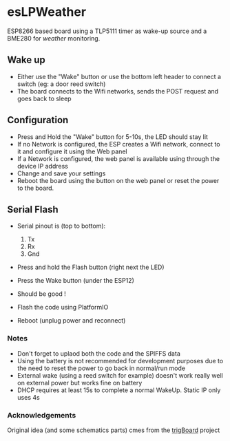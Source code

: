# esLPWeather

ESP8266 based board using a TLP5111 timer as wake-up source and a BME280 for _weather_ monitoring.

## Wake up

- Either use the "Wake" button or use the bottom left header to connect a switch
(eg: a door reed switch)
- The board connects to the Wifi networks, sends the POST request and goes back to sleep


## Configuration

- Press and Hold the "Wake" button for 5-10s, the LED should stay lit
- If no Network is configured, the ESP creates a Wifi network, connect to it and configure it
using the Web panel
- If a Network is configured, the web panel is available using through the device IP address
- Change and save your settings
- Reboot the board using the button on the web panel or reset the power to the board.


## Serial Flash

- Serial pinout is (top to bottom):
  1. Tx
  2. Rx
  3. Gnd

- Press and hold the Flash button (right next the LED)
- Press the Wake button (under the ESP12)
- Should be good !
- Flash the code using PlatformIO
- Reboot (unplug power and reconnect)


### Notes

- Don't forget to uplaod both the code and the SPIFFS data
- Using the battery is not recommended for development purposes due to the need to reset the power
to go back in normal/run mode
- External wake (using a reed switch for example) doesn't work really well on external power but
works fine on battery
- DHCP requires at least 15s to complete a normal WakeUp. Static IP only uses 4s

### Acknowledgements

Original idea (and some schematics parts) cmes from the
[trigBoard](https://www.kevindarrah.com/wiki/index.php?title=TrigBoard) project
